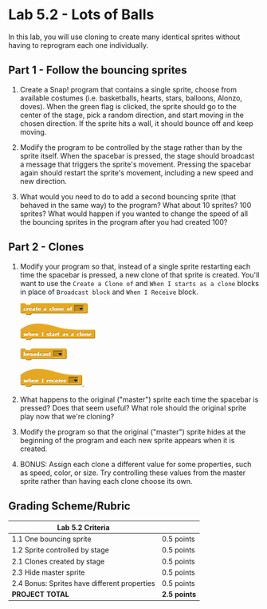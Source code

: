 # Lab 5.2 - Lots of Balls

In this lab, you will use cloning to create many identical sprites without having to reprogram each one individually.

## Part 1 - Follow the bouncing sprites

1. Create a Snap! program that contains a single sprite, choose from available costumes (i.e. basketballs, hearts, stars, balloons, Alonzo, doves). When the green flag is clicked, the sprite should go to the center of the stage, pick a random direction, and start moving in the chosen direction. If the sprite hits a wall, it should bounce off and keep moving.

2. Modify the program to be controlled by the stage rather than by the sprite itself.  When the spacebar is pressed, the stage should broadcast a message that triggers the sprite's movement.  Pressing the spacebar again should restart the sprite's movement, including a new speed and new direction.

3. What would you need to do to add a second bouncing sprite (that behaved in the same way) to the program? What about 10 sprites? 100 sprites? What would happen if you wanted to change the speed of all the bouncing sprites in the program after you had created 100?

## Part 2 - Clones

1. Modify your program so that, instead of a single sprite restarting each time the spacebar is pressed, a new clone of that sprite is created.  You'll want to use the `Create a Clone of` and `When I starts as a clone` blocks in place of `Broadcast block` and `When I Receive` block.

    ![Create a Clone of](images/create_a_clone_of.png)

    ![When I starts as a clone](images/when_i_start_as_a_clone.png)

    ![Broadcast block](images/broadcast.png)

    ![When I Receive block](images/when_i_receive.png).

2. What happens to the original ("master") sprite each time the spacebar is pressed?  Does that seem useful?  What role should the original sprite play now that we're cloning?

3. Modify the program so that the original ("master") sprite hides at the beginning of the program and each new sprite appears when it is created.

4. BONUS: Assign each clone a different value for some properties, such as speed, color, or size.  Try controlling these values from the master sprite rather than having each clone choose its own.

## Grading Scheme/Rubric

| **Lab 5.2 Criteria**                               |                |
| -------------------------------------------------- | -------------- |
| 1.1 One bouncing sprite                            | 0.5 points     |
| 1.2 Sprite controlled by stage                     | 0.5 points     |
| 2.1 Clones created by stage                        | 0.5 points     |
| 2.3 Hide master sprite                             | 0.5 points     |
| 2.4 Bonus: Sprites have different properties       | 0.5 points     |
| **PROJECT TOTAL**                                  | **2.5 points** |
